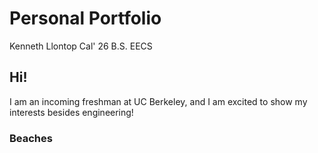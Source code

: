 # Personal Portfolio


Kenneth Llontop Cal' 26 B.S. EECS

## Hi!

I am an incoming freshman at UC Berkeley, and I am excited to show my interests besides engineering!

### Beaches

